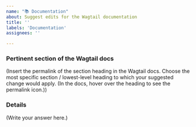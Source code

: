 ```yaml
---
name: "📚 Documentation"
about: Suggest edits for the Wagtail documentation
title: ''
labels: 'Documentation'
assignees: ''

---
```


<!--
  Summarise the documentation change you’re suggesting in the Issue title.
-->

### Pertinent section of the Wagtail docs 

<!--
  Copy the section link here.
-->

(Insert the permalink of the section heading in the Wagtail docs. Choose the most specific section / lowest-level heading to which your suggested change would apply. (In the docs, hover over the heading to see the permalink icon.))

### Details

<!--
  Provide a clear and concise description of what you want to happen.
-->

(Write your answer here.)

<!--
  If you're suggesting a very specific change to the documentation, feel free to directly submit a pull request.
-->

